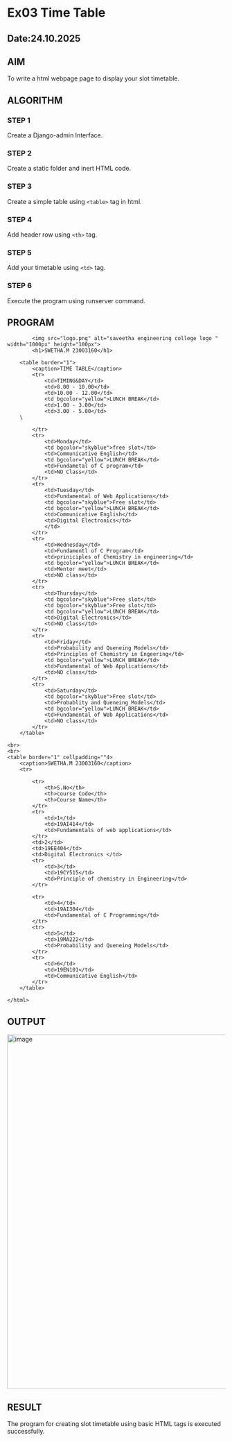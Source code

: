 # Ex03 Time Table
## Date:24.10.2025

## AIM
To write a html webpage page to display your slot timetable.

## ALGORITHM
### STEP 1
Create a Django-admin Interface.

### STEP 2
Create a static folder and inert HTML code.

### STEP 3
Create a simple table using ```<table>``` tag in html.

### STEP 4
Add header row using ```<th>``` tag.

### STEP 5
Add your timetable using ```<td>``` tag.

### STEP 6
Execute the program using runserver command.

## PROGRAM
```<html>
        <img src="logo.png" alt="saveetha engineering college logo " width="1000px" height="100px">
        <h1>SWETHA.M 23003160</h1>

    <table border="1">
        <caption>TIME TABLE</caption>
        <tr>
            <td>TIMING&DAY</td>
            <td>8.00 - 10.00</td>
            <td>10.00 - 12.00</td>
            <td bgcolor="yellow">LUNCH BREAK</td>
            <td>1.00 - 3.00</td>
            <td>3.00 - 5.00</td>
    \
            
        </tr>
        <tr>
            <td>Monday</td>
            <td bgcolor="skyblue">free slot</td>
            <td>Communicative English</td>
            <td bgcolor="yellow">LUNCH BREAK</td>
            <td>Fundametal of C program</td>
            <td>NO Class</td>
        </tr>
        <tr>
            <td>Tuesday</td>
            <td>Fundamental of Web Applications</td>
            <td bgcolor="skyblue">Free slot</td>
            <td bgcolor="yellow">LUNCH BREAK</td>
            <td>Communicative English</td>
            <td>Digital Electronics</td>
            </td>
        </tr>
        <tr>
            <td>Wednesday</td>
            <td>Fundamentl of C Program</td>
            <td>priniciples of Chemistry in engineering</td>
            <td bgcolor="yellow">LUNCH BREAK</td>
            <td>Mentor meet</td>
            <td>NO class</td>
        </tr>
        <tr>
            <td>Thursday</td>
            <td bgcolor="skyblue">Free slot</td>
            <td bgcolor="skyblue">Free slot</td>
            <td bgcolor="yellow">LUNCH BREAK</td>
            <td>Digital Electronics</td>
            <td>NO class</td>
        </tr>
        <tr>
            <td>Friday</td>
            <td>Probability and Queneing Models</td>
            <td>Principles of Chemistry in Engeering</td>
            <td bgcolor="yellow">LUNCH BREAK</td>
            <td>Fundamental of Web Applications</td>
            <td>NO class</td>
        </tr>
        <tr>
            <td>Saturday</td>
            <td bgcolor="skyblue">Free slot</td>
            <td>Probablity and Queneing Models</td>
            <td bgcolor="yellow">LUNCH BREAK</td>
            <td>Fundamental of Web Applications</td>
            <td>NO class</td>
        </tr>
    </table>

<br>
<br>
<table border="1" cellpadding=""4>
    <caption>SWETHA.M 23003160</caption>
    <tr>

        <tr>
            <th>S.No</th>
            <th>course Code</th>
            <th>Course Name</th>
        </tr>
        <tr> 
            <td>1</td>
            <td>19AI414</td>
            <td>Fundamentals of web applications</td>
        </tr>
        <td>2</td>
        <td>19EE404</td>
        <td>Digital Electronics </td>
        <tr>
            <td>3</td>
            <td>19CY515</td>
            <td>Principle of chemistry in Engineering</td>
        </tr>
      
        <tr>
            <td>4</td>
            <td>19AI304</td>
            <td>Fundamental of C Programming</td>
        </tr>
        <tr>
            <td>5</td>
            <td>19MA222</td>
            <td>Probability and Queneing Models</td>
        </tr>
        <tr>
            <td>6</td>
            <td>19EN101</td>
            <td>Communicative English</td>
        </tr>
    </table>
    
</html>
```

## OUTPUT
<img width="1492" height="817" alt="image" src="https://github.com/user-attachments/assets/73afb4a9-b30c-447f-9d08-8e3d46c4b17c" />


## RESULT
The program for creating slot timetable using basic HTML tags is executed successfully.
